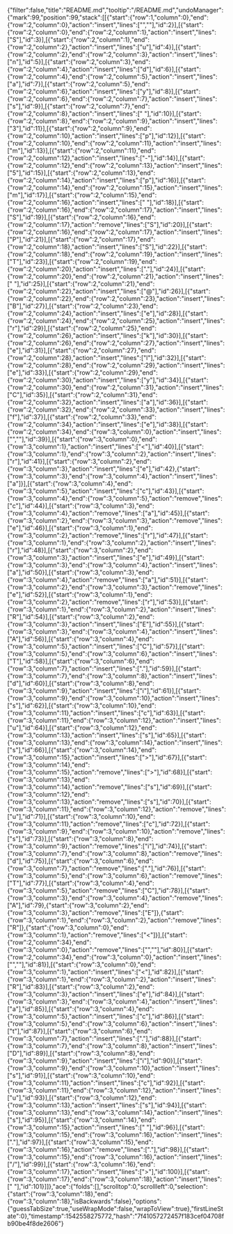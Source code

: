 {"filter":false,"title":"README.md","tooltip":"/README.md","undoManager":{"mark":99,"position":99,"stack":[[{"start":{"row":1,"column":0},"end":{"row":2,"column":0},"action":"insert","lines":["",""],"id":2}],[{"start":{"row":2,"column":0},"end":{"row":2,"column":1},"action":"insert","lines":["S"],"id":3}],[{"start":{"row":2,"column":1},"end":{"row":2,"column":2},"action":"insert","lines":["u"],"id":4}],[{"start":{"row":2,"column":2},"end":{"row":2,"column":3},"action":"insert","lines":["n"],"id":5}],[{"start":{"row":2,"column":3},"end":{"row":2,"column":4},"action":"insert","lines":["d"],"id":6}],[{"start":{"row":2,"column":4},"end":{"row":2,"column":5},"action":"insert","lines":["a"],"id":7}],[{"start":{"row":2,"column":5},"end":{"row":2,"column":6},"action":"insert","lines":["y"],"id":8}],[{"start":{"row":2,"column":6},"end":{"row":2,"column":7},"action":"insert","lines":["s"],"id":9}],[{"start":{"row":2,"column":7},"end":{"row":2,"column":8},"action":"insert","lines":[" "],"id":10}],[{"start":{"row":2,"column":8},"end":{"row":2,"column":9},"action":"insert","lines":["3"],"id":11}],[{"start":{"row":2,"column":9},"end":{"row":2,"column":10},"action":"insert","lines":["p"],"id":12}],[{"start":{"row":2,"column":10},"end":{"row":2,"column":11},"action":"insert","lines":["m"],"id":13}],[{"start":{"row":2,"column":11},"end":{"row":2,"column":12},"action":"insert","lines":["-"],"id":14}],[{"start":{"row":2,"column":12},"end":{"row":2,"column":13},"action":"insert","lines":["5"],"id":15}],[{"start":{"row":2,"column":13},"end":{"row":2,"column":14},"action":"insert","lines":["p"],"id":16}],[{"start":{"row":2,"column":14},"end":{"row":2,"column":15},"action":"insert","lines":["m"],"id":17}],[{"start":{"row":2,"column":15},"end":{"row":2,"column":16},"action":"insert","lines":[" "],"id":18}],[{"start":{"row":2,"column":16},"end":{"row":2,"column":17},"action":"insert","lines":["S"],"id":19}],[{"start":{"row":2,"column":16},"end":{"row":2,"column":17},"action":"remove","lines":["S"],"id":20}],[{"start":{"row":2,"column":16},"end":{"row":2,"column":17},"action":"insert","lines":["P"],"id":21}],[{"start":{"row":2,"column":17},"end":{"row":2,"column":18},"action":"insert","lines":["S"],"id":22}],[{"start":{"row":2,"column":18},"end":{"row":2,"column":19},"action":"insert","lines":["T"],"id":23}],[{"start":{"row":2,"column":19},"end":{"row":2,"column":20},"action":"insert","lines":["."],"id":24}],[{"start":{"row":2,"column":20},"end":{"row":2,"column":21},"action":"insert","lines":[" "],"id":25}],[{"start":{"row":2,"column":21},"end":{"row":2,"column":22},"action":"insert","lines":["@"],"id":26}],[{"start":{"row":2,"column":22},"end":{"row":2,"column":23},"action":"insert","lines":["B"],"id":27}],[{"start":{"row":2,"column":23},"end":{"row":2,"column":24},"action":"insert","lines":["e"],"id":28}],[{"start":{"row":2,"column":24},"end":{"row":2,"column":25},"action":"insert","lines":["r"],"id":29}],[{"start":{"row":2,"column":25},"end":{"row":2,"column":26},"action":"insert","lines":["k"],"id":30}],[{"start":{"row":2,"column":26},"end":{"row":2,"column":27},"action":"insert","lines":["e"],"id":31}],[{"start":{"row":2,"column":27},"end":{"row":2,"column":28},"action":"insert","lines":["l"],"id":32}],[{"start":{"row":2,"column":28},"end":{"row":2,"column":29},"action":"insert","lines":["e"],"id":33}],[{"start":{"row":2,"column":29},"end":{"row":2,"column":30},"action":"insert","lines":["y"],"id":34}],[{"start":{"row":2,"column":30},"end":{"row":2,"column":31},"action":"insert","lines":["C"],"id":35}],[{"start":{"row":2,"column":31},"end":{"row":2,"column":32},"action":"insert","lines":["a"],"id":36}],[{"start":{"row":2,"column":32},"end":{"row":2,"column":33},"action":"insert","lines":["f"],"id":37}],[{"start":{"row":2,"column":33},"end":{"row":2,"column":34},"action":"insert","lines":["e"],"id":38}],[{"start":{"row":2,"column":34},"end":{"row":3,"column":0},"action":"insert","lines":["",""],"id":39}],[{"start":{"row":3,"column":0},"end":{"row":3,"column":1},"action":"insert","lines":["<"],"id":40}],[{"start":{"row":3,"column":1},"end":{"row":3,"column":2},"action":"insert","lines":["r"],"id":41}],[{"start":{"row":3,"column":2},"end":{"row":3,"column":3},"action":"insert","lines":["e"],"id":42},{"start":{"row":3,"column":3},"end":{"row":3,"column":4},"action":"insert","lines":["a"]}],[{"start":{"row":3,"column":4},"end":{"row":3,"column":5},"action":"insert","lines":["c"],"id":43}],[{"start":{"row":3,"column":4},"end":{"row":3,"column":5},"action":"remove","lines":["c"],"id":44}],[{"start":{"row":3,"column":3},"end":{"row":3,"column":4},"action":"remove","lines":["a"],"id":45}],[{"start":{"row":3,"column":2},"end":{"row":3,"column":3},"action":"remove","lines":["e"],"id":46}],[{"start":{"row":3,"column":1},"end":{"row":3,"column":2},"action":"remove","lines":["r"],"id":47}],[{"start":{"row":3,"column":1},"end":{"row":3,"column":2},"action":"insert","lines":["r"],"id":48}],[{"start":{"row":3,"column":2},"end":{"row":3,"column":3},"action":"insert","lines":["e"],"id":49}],[{"start":{"row":3,"column":3},"end":{"row":3,"column":4},"action":"insert","lines":["a"],"id":50}],[{"start":{"row":3,"column":3},"end":{"row":3,"column":4},"action":"remove","lines":["a"],"id":51}],[{"start":{"row":3,"column":2},"end":{"row":3,"column":3},"action":"remove","lines":["e"],"id":52}],[{"start":{"row":3,"column":1},"end":{"row":3,"column":2},"action":"remove","lines":["r"],"id":53}],[{"start":{"row":3,"column":1},"end":{"row":3,"column":2},"action":"insert","lines":["R"],"id":54}],[{"start":{"row":3,"column":2},"end":{"row":3,"column":3},"action":"insert","lines":["E"],"id":55}],[{"start":{"row":3,"column":3},"end":{"row":3,"column":4},"action":"insert","lines":["A"],"id":56}],[{"start":{"row":3,"column":4},"end":{"row":3,"column":5},"action":"insert","lines":["C"],"id":57}],[{"start":{"row":3,"column":5},"end":{"row":3,"column":6},"action":"insert","lines":["T"],"id":58}],[{"start":{"row":3,"column":6},"end":{"row":3,"column":7},"action":"insert","lines":["."],"id":59}],[{"start":{"row":3,"column":7},"end":{"row":3,"column":8},"action":"insert","lines":["d"],"id":60}],[{"start":{"row":3,"column":8},"end":{"row":3,"column":9},"action":"insert","lines":["i"],"id":61}],[{"start":{"row":3,"column":9},"end":{"row":3,"column":10},"action":"insert","lines":["s"],"id":62}],[{"start":{"row":3,"column":10},"end":{"row":3,"column":11},"action":"insert","lines":["c"],"id":63}],[{"start":{"row":3,"column":11},"end":{"row":3,"column":12},"action":"insert","lines":["u"],"id":64}],[{"start":{"row":3,"column":12},"end":{"row":3,"column":13},"action":"insert","lines":["s"],"id":65}],[{"start":{"row":3,"column":13},"end":{"row":3,"column":14},"action":"insert","lines":["s"],"id":66}],[{"start":{"row":3,"column":14},"end":{"row":3,"column":15},"action":"insert","lines":[">"],"id":67}],[{"start":{"row":3,"column":14},"end":{"row":3,"column":15},"action":"remove","lines":[">"],"id":68}],[{"start":{"row":3,"column":13},"end":{"row":3,"column":14},"action":"remove","lines":["s"],"id":69}],[{"start":{"row":3,"column":12},"end":{"row":3,"column":13},"action":"remove","lines":["s"],"id":70}],[{"start":{"row":3,"column":11},"end":{"row":3,"column":12},"action":"remove","lines":["u"],"id":71}],[{"start":{"row":3,"column":10},"end":{"row":3,"column":11},"action":"remove","lines":["c"],"id":72}],[{"start":{"row":3,"column":9},"end":{"row":3,"column":10},"action":"remove","lines":["s"],"id":73}],[{"start":{"row":3,"column":8},"end":{"row":3,"column":9},"action":"remove","lines":["i"],"id":74}],[{"start":{"row":3,"column":7},"end":{"row":3,"column":8},"action":"remove","lines":["d"],"id":75}],[{"start":{"row":3,"column":6},"end":{"row":3,"column":7},"action":"remove","lines":["."],"id":76}],[{"start":{"row":3,"column":5},"end":{"row":3,"column":6},"action":"remove","lines":["T"],"id":77}],[{"start":{"row":3,"column":4},"end":{"row":3,"column":5},"action":"remove","lines":["C"],"id":78}],[{"start":{"row":3,"column":3},"end":{"row":3,"column":4},"action":"remove","lines":["A"],"id":79},{"start":{"row":3,"column":2},"end":{"row":3,"column":3},"action":"remove","lines":["E"]},{"start":{"row":3,"column":1},"end":{"row":3,"column":2},"action":"remove","lines":["R"]},{"start":{"row":3,"column":0},"end":{"row":3,"column":1},"action":"remove","lines":["<"]}],[{"start":{"row":2,"column":34},"end":{"row":3,"column":0},"action":"remove","lines":["",""],"id":80}],[{"start":{"row":2,"column":34},"end":{"row":3,"column":0},"action":"insert","lines":["",""],"id":81}],[{"start":{"row":3,"column":0},"end":{"row":3,"column":1},"action":"insert","lines":["<"],"id":82}],[{"start":{"row":3,"column":1},"end":{"row":3,"column":2},"action":"insert","lines":["R"],"id":83}],[{"start":{"row":3,"column":2},"end":{"row":3,"column":3},"action":"insert","lines":["e"],"id":84}],[{"start":{"row":3,"column":3},"end":{"row":3,"column":4},"action":"insert","lines":["a"],"id":85}],[{"start":{"row":3,"column":4},"end":{"row":3,"column":5},"action":"insert","lines":["c"],"id":86}],[{"start":{"row":3,"column":5},"end":{"row":3,"column":6},"action":"insert","lines":["t"],"id":87}],[{"start":{"row":3,"column":6},"end":{"row":3,"column":7},"action":"insert","lines":["."],"id":88}],[{"start":{"row":3,"column":7},"end":{"row":3,"column":8},"action":"insert","lines":["D"],"id":89}],[{"start":{"row":3,"column":8},"end":{"row":3,"column":9},"action":"insert","lines":["i"],"id":90}],[{"start":{"row":3,"column":9},"end":{"row":3,"column":10},"action":"insert","lines":["s"],"id":91}],[{"start":{"row":3,"column":10},"end":{"row":3,"column":11},"action":"insert","lines":["c"],"id":92}],[{"start":{"row":3,"column":11},"end":{"row":3,"column":12},"action":"insert","lines":["u"],"id":93}],[{"start":{"row":3,"column":12},"end":{"row":3,"column":13},"action":"insert","lines":["s"],"id":94}],[{"start":{"row":3,"column":13},"end":{"row":3,"column":14},"action":"insert","lines":["s"],"id":95}],[{"start":{"row":3,"column":14},"end":{"row":3,"column":15},"action":"insert","lines":[" "],"id":96}],[{"start":{"row":3,"column":15},"end":{"row":3,"column":16},"action":"insert","lines":["."],"id":97}],[{"start":{"row":3,"column":15},"end":{"row":3,"column":16},"action":"remove","lines":["."],"id":98}],[{"start":{"row":3,"column":15},"end":{"row":3,"column":16},"action":"insert","lines":["/"],"id":99}],[{"start":{"row":3,"column":16},"end":{"row":3,"column":17},"action":"insert","lines":[">"],"id":100}],[{"start":{"row":3,"column":17},"end":{"row":3,"column":18},"action":"insert","lines":[" "],"id":101}]]},"ace":{"folds":[],"scrolltop":0,"scrollleft":0,"selection":{"start":{"row":3,"column":18},"end":{"row":3,"column":18},"isBackwards":false},"options":{"guessTabSize":true,"useWrapMode":false,"wrapToView":true},"firstLineState":0},"timestamp":1542558275772,"hash":"7f41057272457f183cef04708fb90be4f8de2606"}